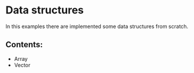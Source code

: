 # Data structures
In this examples there are implemented some data structures from scratch.

## Contents:
* Array
* Vector
